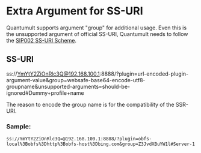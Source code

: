 # Extra Argument for SS-URI

Quantumult supports argument "group" for additional usage. Even this is the unsupported argument of official SS-URI, Quantumult needs to follow the [SIP002 SS-URI Scheme](https://shadowsocks.org/en/spec/SIP002-URI-Scheme.html).

## SS-URI

ss://YmYtY2ZiOnRlc3Q@192.168.100.1:8888/?plugin=url-encoded-plugin-argument-value&group=websafe-base64-encode-utf8-groupname&unsupported-arguments=should-be-ignored#Dummy+profile+name

The reason to encode the group name is for the compatibility of the SSR-URI.

### Sample:
```
ss://YmYtY2ZiOnRlc3Q=@192.168.100.1:8888/?plugin=obfs-local%3Bobfs%3Dhttp%3Bobfs-host%3Dbing.com&group=Z3JvdXBuYW1l#Server-1
```
